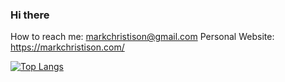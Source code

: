 ### Hi there

How to reach me: markchristison@gmail.com
Personal Website: https://markchristison.com/

[![Top Langs](https://github-readme-stats.vercel.app/api/top-langs/?username=MCKevmeister&count_private=true&layout=compact)]()
